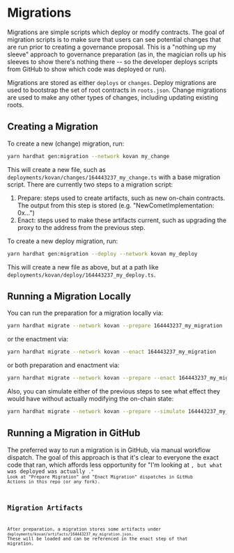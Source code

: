 
# Migrations

Migrations are simple scripts which deploy or modify contracts.
The goal of migration scripts is to make sure that users can see potential changes that are run prior to creating a governance proposal.
This is a "nothing up my sleeve" approach to governance preparation (as in, the magician rolls up his sleeves to show there's nothing there -- so the developer deploys scripts from GitHub to show which code was deployed or run).

Migrations are stored as either `deploys` or `changes`.
Deploy migrations are used to bootstrap the set of root contracts in `roots.json`.
Change migrations are used to make any other types of changes, including updating existing roots.

## Creating a Migration

To create a new (change) migration, run:

```sh
yarn hardhat gen:migration --network kovan my_change
```

This will create a new file, such as `deployments/kovan/changes/164443237_my_change.ts` with a base migration script.
There are currently two steps to a migration script:

 1. Prepare: steps used to create artifacts, such as new on-chain contracts. The output from this step is stored (e.g. "NewCometImplementation: 0x...")
 2. Enact: steps used to make these artifacts current, such as upgrading the proxy to the address from the previous step.

To create a new deploy migration, run:

```sh
yarn hardhat gen:migration --deploy --network kovan my_deploy
```

This will create a new file as above, but at a path like `deployments/kovan/deploy/164443237_my_deploy.ts`.

## Running a Migration Locally

You can run the preparation for a migration locally via:

```sh
yarn hardhat migrate --network kovan --prepare 164443237_my_migration
```

or the enactment via:

```sh
yarn hardhat migrate --network kovan --enact 164443237_my_migration
```

or both preparation and enactment via:

```sh
yarn hardhat migrate --network kovan --prepare --enact 164443237_my_migration
```

Also, you can simulate either of the previous steps to see what effect they would have without actually modifying the on-chain state:

```sh
yarn hardhat migrate --network kovan --prepare --simulate 164443237_my_migration
```

## Running a Migration in GitHub

The preferred way to run a migration is in GitHub, via manual workflow dispatch.
The goal of this approach is that it's clear to everyone the exact code that ran, which affords less opportunity for "I'm looking at <CODE X>, but what was deployed was actually <CODE Y>."
Look at "Prepare Migration" and "Enact Migration" dispatches in GitHub Actions in this repo (or any fork).

## Migration Artifacts

After preparation, a migration stores some artifacts under `deployments/kovan/artifacts/164443237_my_migration.json`.
These will be loaded and can be referenced in the enact step of that migration.
